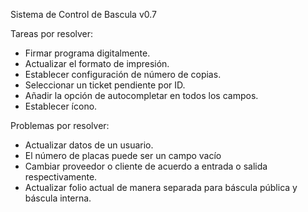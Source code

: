 Sistema de Control de Bascula v0.7

Tareas por resolver:
 * Firmar programa digitalmente.
 * Actualizar el formato de impresión.
 * Establecer configuración de número de copias.
 * Seleccionar un ticket pendiente por ID.
 * Añadir la opción de autocompletar en todos los campos.
 * Establecer ícono.

 Problemas por resolver:
 * Actualizar datos de un usuario.
 * El número de placas puede ser un campo vacío
 * Cambiar proveedor o cliente de acuerdo a entrada o salida respectivamente.
 * Actualizar folio actual de manera separada para báscula pública y báscula interna.
